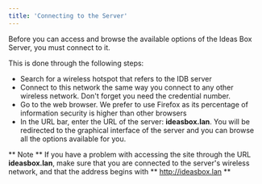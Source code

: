 ```yaml
---
title: 'Connecting to the Server'
---
```


Before you can access and browse the available options of the Ideas Box Server, you must connect to it.

This is done through the following steps:

- Search for a wireless hotspot that refers to the IDB server 
- Connect to this network the same way you connect to any other wireless network.  Don't forget you need the credential number. 
- Go to the web browser.  We prefer to use Firefox as its percentage of information security is higher than other browsers
- In the URL bar, enter the URL of the server: **ideasbox.lan**. You will be redirected to the graphical interface of the server and you can browse all the options available for you.

** Note **
If you have a problem with accessing the site through the URL **ideasbox.lan**, make sure that you are connected to the server's wireless network, and that the address begins with ** http://ideasbox.lan **